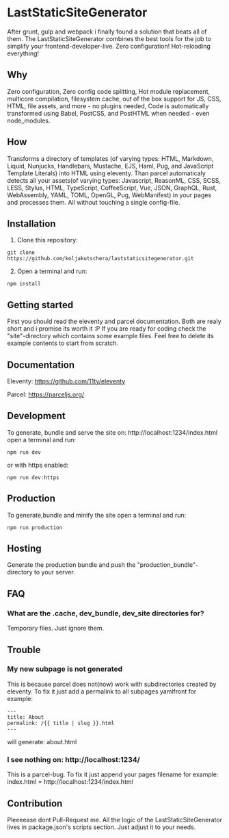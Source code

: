 # LastStaticSiteGenerator

After grunt, gulp and webpack i finally found a solution that beats all of them. The LastStaticSiteGenerator combines the best tools for the job to simplify your frontend-developer-live. Zero configuration! Hot-reloading everything!

## Why

Zero configuration, Zero config code splitting, Hot module replacement, multicore compilation, filesystem cache, out of the box support for JS, CSS, HTML, file assets, and more - no plugins needed, Code is automatically transformed using Babel, PostCSS, and PostHTML when needed - even node_modules.

## How

Transforms a directory of templates (of varying types: HTML, Markdown, Liquid, Nunjucks, Handlebars, Mustache, EJS, Haml, Pug, and JavaScript Template Literals) into HTML using eleventy. Than parcel automaticaly detects all your assets(of varying types: Javascript, ReasonML, CSS, SCSS, LESS, Stylus, HTML, TypeScript, CoffeeScript, Vue, JSON, GraphQL, Rust, WebAssembly, YAML, TOML, OpenGL, Pug, WebManifest) in your pages and processes them. All without touching a single config-file.

## Installation

1. Clone this repository:

````
git clone https://github.com/koljakutschera/laststaticsitegenerator.git
````

2. Open a terminal and run:

````
npm install
````

## Getting started

First you should read the eleventy and parcel documentation. Both are realy short and i promise 
its worth it :P If you are ready for coding check the "site"-directory which contains some example files. Feel free to delete its example contents to start from scratch.

## Documentation

Eleventy: https://github.com/11ty/eleventy

Parcel: https://parceljs.org/

## Development

To generate, bundle and serve the site on: http://localhost:1234/index.html open a terminal and run:

````
npm run dev
````

or with https enabled:

````
npm run dev:https
````

## Production

To generate,bundle and minify the site open a terminal and run:

````
npm run production
````

## Hosting

Generate the production bundle and push the "production_bundle"-directory to your server.

## FAQ

### What are the .cache, dev_bundle, dev_site directories for?

Temporary files. Just ignore them.

## Trouble

### My new subpage is not generated

This is because parcel does not(now) work with subdirectories created by eleventy. To fix it just add a permalink to all subpages yamlfront for example:

````
---
title: About
permalink: /{{ title | slug }}.html
---
````

will generate: about.html

### I see nothing on: http://localhost:1234/

This is a parcel-bug. To fix it just append your pages filename for example: index.html = http://localhost:1234/index.html

## Contribution

Pleeeease dont Pull-Request me. All the logic of the LastStaticSiteGenerator lives in package.json's scripts section. Just adjust it to your needs.